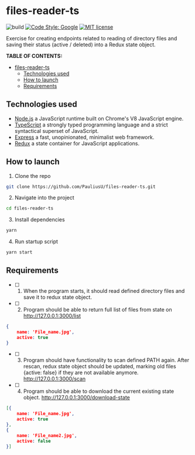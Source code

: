 # files-reader-ts

![build](https://github.com/pauliusu/files-reader-ts/actions/workflows/build.yml/badge.svg)
[![Code Style: Google](https://img.shields.io/badge/code%20style-google-blueviolet.svg)](https://github.com/google/gts)
[![MIT license](https://img.shields.io/badge/License-MIT-blue.svg)](https://github.com/PauliusU/files-reader-ts/blob/master/LICENSE)

Exercise for creating endpoints related to reading of directory files and saving their status (active / deleted) into a Redux state object.

**TABLE OF CONTENTS:**

- [files-reader-ts](#files-reader-ts)
  - [Technologies used](#technologies-used)
  - [How to launch](#how-to-launch)
  - [Requirements](#requirements)

## Technologies used

- [Node.js](https://nodejs.org) a JavaScript runtime built on Chrome's V8 JavaScript engine.
- [TypeScript](https://www.typescriptlang.org/) a strongly typed programming language and a strict syntactical superset of JavaScript.
- [Express](https://expressjs.com/) a fast, unopinionated, minimalist web framework.
- [Redux](https://redux.js.org/) a state container for JavaScript applications.

## How to launch

1. Clone the repo

```bash
git clone https://github.com/PauliusU/files-reader-ts.git
```

2. Navigate into the project

```bash
cd files-reader-ts
```

3. Install dependencies

```bash
yarn
```

4. Run startup script

```bash
yarn start
```

## Requirements

- [ ] 1. When the program starts, it should read defined directory files and save it to redux state object.
- [ ] 2. Program should be able to return full list of files from state on http://127.0.0.1:3000/list

```json
{
    name: 'File_name.jpg',
    active: true
}
```

- [ ] 3. Program should have functionality to scan defined PATH again. After rescan, redux state object should be updated, marking old files {active: false} if they are not available anymore. http://127.0.0.1:3000/scan
- [ ] 4. Program should be able to download the current existing state object. http://127.0.0.1:3000/download-state

```json
[{
    name: 'File_name.jpg',
    active: true
},
{
    name: 'File_name2.jpg',
    active: false
}]
```

